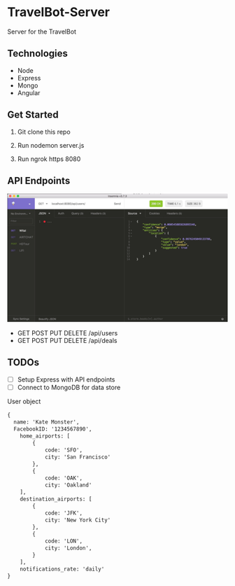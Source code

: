 # TravelBot-Server

Server for the TravelBot

## Technologies

- Node
- Express
- Mongo
- Angular

## Get Started

1. Git clone this repo

2. Run nodemon server.js

3. Run ngrok https 8080


## API Endpoints

![](docs/insomnia.jpg)

- GET POST PUT DELETE /api/users
- GET POST PUT DELETE /api/deals


## TODOs

- [ ] Setup Express with API endpoints
- [ ] Connect to MongoDB for data store

User object

```
{
  name: 'Kate Monster',
  FacebookID: '1234567890',
	home_airports: [
		{
			code: 'SFO',
			city: 'San Francisco'
		},
		{
			code: 'OAK',
			city: 'Oakland'
	],
	destination_airports: [
		{
			code: 'JFK',
			city: 'New York City'
		},
		{
			code: 'LON',
			city: 'London',
		}
	],
	notifications_rate: 'daily'
}
```
